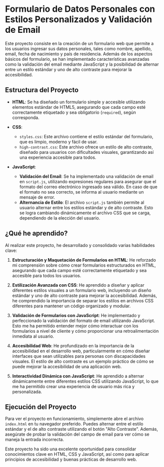 # Formulario de Datos Personales con Estilos Personalizados y Validación de Email

Este proyecto consiste en la creación de un formulario web que permite a los usuarios ingresar sus datos personales, tales como nombre, apellido, email, fecha de nacimiento y país de residencia. Además de los aspectos básicos del formulario, se han implementado características avanzadas como la validación del email mediante JavaScript y la posibilidad de alternar entre un estilo estándar y uno de alto contraste para mejorar la accesibilidad.

## Estructura del Proyecto

- **HTML**: Se ha diseñado un formulario simple y accesible utilizando elementos estándar de HTML5, asegurando que cada campo esté correctamente etiquetado y sea obligatorio (`required`), según corresponda.
  
- **CSS**: 
  - `styles.css`: Este archivo contiene el estilo estándar del formulario, que es limpio, moderno y fácil de usar.
  - `high-contrast.css`: Este archivo ofrece un estilo de alto contraste, diseñado para usuarios con dificultades visuales, garantizando así una experiencia accesible para todos.

- **JavaScript**:
  - **Validación del Email**: Se ha implementado una validación de email en `script.js`, utilizando expresiones regulares para asegurar que el formato del correo electrónico ingresado sea válido. En caso de que el formato no sea correcto, se informa al usuario mediante un mensaje de error.
  - **Alternancia de Estilo**: El archivo `script.js` también permite al usuario alternar entre los estilos estándar y de alto contraste. Esto se logra cambiando dinámicamente el archivo CSS que se carga, dependiendo de la elección del usuario.

## ¿Qué he aprendido?

Al realizar este proyecto, he desarrollado y consolidado varias habilidades clave:

1. **Estructuración y Maquetación de Formularios en HTML**: He reforzado mi comprensión sobre cómo crear formularios estructurados en HTML, asegurando que cada campo esté correctamente etiquetado y sea accesible para todos los usuarios.

2. **Estilización Avanzada con CSS**: He aprendido a diseñar y aplicar diferentes estilos visuales a un formulario web, incluyendo un diseño estándar y uno de alto contraste para mejorar la accesibilidad. Además, he comprendido la importancia de separar los estilos en archivos CSS diferentes para mantener un código organizado y modular.

3. **Validación de Formularios con JavaScript**: He implementado y perfeccionado la validación del formato de email utilizando JavaScript. Esto me ha permitido entender mejor cómo interactuar con los formularios a nivel de cliente y cómo proporcionar una retroalimentación inmediata al usuario.

4. **Accesibilidad Web**: He profundizado en la importancia de la accesibilidad en el desarrollo web, particularmente en cómo diseñar interfaces que sean utilizables para personas con discapacidades visuales. El estilo de alto contraste es un ejemplo práctico de cómo se puede mejorar la accesibilidad de una aplicación web.

5. **Interactividad Dinámica con JavaScript**: He aprendido a alternar dinámicamente entre diferentes estilos CSS utilizando JavaScript, lo que me ha permitido crear una experiencia de usuario más rica y personalizada.

## Ejecución del Proyecto

Para ver el proyecto en funcionamiento, simplemente abre el archivo `index.html` en tu navegador preferido. Puedes alternar entre el estilo estándar y el de alto contraste utilizando el botón "Alto Contraste". Además, asegúrate de probar la validación del campo de email para ver cómo se maneja la entrada incorrecta.

Este proyecto ha sido una excelente oportunidad para consolidar conocimientos clave en HTML, CSS y JavaScript, así como para aplicar principios de accesibilidad y buenas prácticas de desarrollo web.


